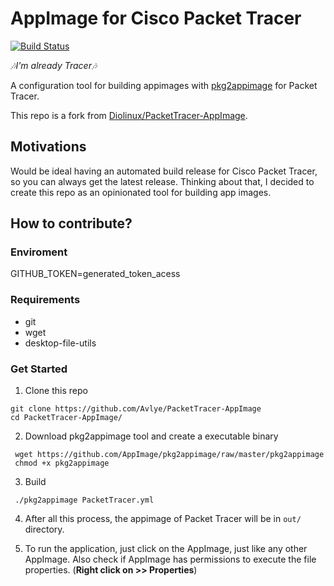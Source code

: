 # AppImage for Cisco Packet Tracer

[![Build Status](https://travis-ci.org/Avlye/PacketTracer-AppImage.svg?branch=master)](https://travis-ci.org/Avlye/PacketTracer-AppImage)

*🎶I'm already Tracer🎶*

A configuration tool for building appimages with [pkg2appimage](https://github.com/AppImage/pkg2appimage) for Packet Tracer.

This repo is a fork from [Diolinux/PacketTracer-AppImage](https://github.com/Diolinux/PacketTracer-AppImage).

## Motivations

Would be ideal having an automated build release for Cisco Packet Tracer, so you can always get the latest release.
Thinking about that, I decided to create this repo as an opinionated tool for building app images.

## How to contribute?
### Enviroment
GITHUB_TOKEN=generated_token_acess

### Requirements
- git
- wget
- desktop-file-utils

### Get Started

1. Clone this repo
  ```shell
  git clone https://github.com/Avlye/PacketTracer-AppImage
  cd PacketTracer-AppImage/
  ```

2. Download pkg2appimage tool and create a executable binary
  ```shell
   wget https://github.com/AppImage/pkg2appimage/raw/master/pkg2appimage
   chmod +x pkg2appimage
   ```
3. Build
  ```shell
   ./pkg2appimage PacketTracer.yml
   ```

4. After all this process, the appimage of Packet Tracer will be in `out/` directory.

5. To run the application, just click on the AppImage, just like any other AppImage.
  Also check if AppImage has permissions to execute the file properties. (**Right click on >> Properties**)
